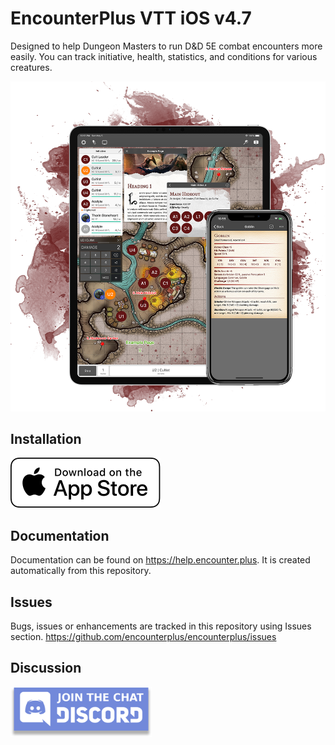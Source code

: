 # EncounterPlus VTT iOS v4.7

Designed to help Dungeon Masters to run D&D 5E combat encounters more easily. You can track initiative, health, statistics, and conditions for various creatures. 

![Promo](promo.png)

## Installation

<a target="_blank" href="https://itunes.apple.com/us/app/encounter+/id1170693487?ls=1&mt=8"><img height="80" src="app-store.svg"></a>


## Documentation

Documentation can be found on https://help.encounter.plus. It is created automatically from this repository.

## Issues

Bugs, issues or enhancements are tracked in this repository using Issues section.
https://github.com/encounterplus/encounterplus/issues

## Discussion

<a target="_blank" href="https://discord.gg/rc8Bez8"><img  height="80" src="discord.png"></a>

